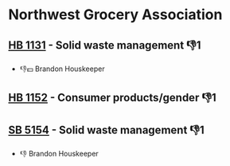 # Northwest Grocery Association

## [HB 1131](/bill/2023-24/hb/1131/) - Solid waste management  👎1 
* 👎💵 Brandon Houskeeper

## [HB 1152](/bill/2023-24/hb/1152/) - Consumer products/gender  👎1 

## [SB 5154](/bill/2023-24/sb/5154/) - Solid waste management  👎1 
* 👎 Brandon  Houskeeper